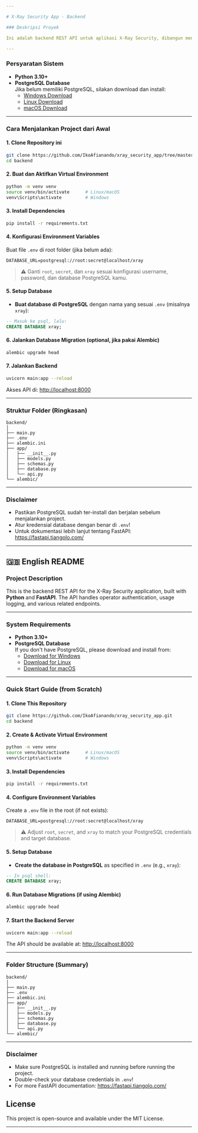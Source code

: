 ```yaml
---

# X-Ray Security App - Backend

### Deskripsi Proyek

Ini adalah backend REST API untuk aplikasi X-Ray Security, dibangun menggunakan **Python** dan **FastAPI**. API ini menangani autentikasi operator, pencatatan penggunaan, dan berbagai endpoint terkait.

---
```


### Persyaratan Sistem

- **Python 3.10+**
- **PostgreSQL Database**  
  Jika belum memiliki PostgreSQL, silakan download dan install:
  - [Windows Download](https://www.postgresql.org/download/windows/)
  - [Linux Download](https://www.postgresql.org/download/linux/)
  - [macOS Download](https://www.postgresql.org/download/macosx/)

---

### Cara Menjalankan Project dari Awal

#### 1. Clone Repository ini

```bash
git clone https://github.com/IkoAfianando/xray_security_app/tree/master/backend
cd backend
```

#### 2. Buat dan Aktifkan Virtual Environment

```bash
python -m venv venv
source venv/bin/activate      # Linux/macOS
venv\Scripts\activate         # Windows
```

#### 3. Install Dependencies

```bash
pip install -r requirements.txt
```

#### 4. Konfigurasi Environment Variables  
Buat file `.env` di root folder (jika belum ada):

```env
DATABASE_URL=postgresql://root:secret@localhost/xray
```
> ⚠️ Ganti `root`, `secret`, dan `xray` sesuai konfigurasi username, password, dan database PostgreSQL kamu.

#### 5. Setup Database

- **Buat database di PostgreSQL** dengan nama yang sesuai `.env` (misalnya `xray`):

```sql
-- Masuk ke psql, lalu:
CREATE DATABASE xray;
```

#### 6. Jalankan Database Migration (optional, jika pakai Alembic)

```bash
alembic upgrade head
```

#### 7. Jalankan Backend

```bash
uvicorn main:app --reload
```

Akses API di: [http://localhost:8000](http://localhost:8000)

---

### Struktur Folder (Ringkasan)

```
backend/
│
├── main.py
├── .env
├── alembic.ini
├── app/
│   ├── __init__.py
│   ├── models.py
│   ├── schemas.py
│   ├── database.py
│   └── api.py
└── alembic/
```

---

### Disclaimer

- Pastikan PostgreSQL sudah ter-install dan berjalan sebelum menjalankan project.
- Atur kredensial database dengan benar di `.env`!
- Untuk dokumentasi lebih lanjut tentang FastAPI: https://fastapi.tiangolo.com/

---

## 🇬🇧 English README

### Project Description

This is the backend REST API for the X-Ray Security application, built with **Python** and **FastAPI**. The API handles operator authentication, usage logging, and various related endpoints.

---

### System Requirements

- **Python 3.10+**
- **PostgreSQL Database**  
  If you don't have PostgreSQL, please download and install from:
  - [Download for Windows](https://www.postgresql.org/download/windows/)
  - [Download for Linux](https://www.postgresql.org/download/linux/)
  - [Download for macOS](https://www.postgresql.org/download/macosx/)

---

### Quick Start Guide (from Scratch)

#### 1. Clone This Repository

```bash
git clone https://github.com/IkoAfianando/xray_security_app.git
cd backend
```

#### 2. Create & Activate Virtual Environment

```bash
python -m venv venv
source venv/bin/activate      # Linux/macOS
venv\Scripts\activate         # Windows
```

#### 3. Install Dependencies

```bash
pip install -r requirements.txt
```

#### 4. Configure Environment Variables  
Create a `.env` file in the root (if not exists):

```env
DATABASE_URL=postgresql://root:secret@localhost/xray
```
> ⚠️ Adjust `root`, `secret`, and `xray` to match your PostgreSQL credentials and target database.

#### 5. Setup Database

- **Create the database in PostgreSQL** as specified in `.env` (e.g., `xray`):

```sql
-- In psql shell:
CREATE DATABASE xray;
```

#### 6. Run Database Migrations (if using Alembic)

```bash
alembic upgrade head
```

#### 7. Start the Backend Server

```bash
uvicorn main:app --reload
```

The API should be available at: [http://localhost:8000](http://localhost:8000)

---

### Folder Structure (Summary)

```
backend/
│
├── main.py
├── .env
├── alembic.ini
├── app/
│   ├── __init__.py
│   ├── models.py
│   ├── schemas.py
│   ├── database.py
│   └── api.py
└── alembic/
```

---

### Disclaimer

- Make sure PostgreSQL is installed and running before running the project.
- Double-check your database credentials in `.env`!
- For more FastAPI documentation: https://fastapi.tiangolo.com/

## License

This project is open-source and available under the MIT License.

---